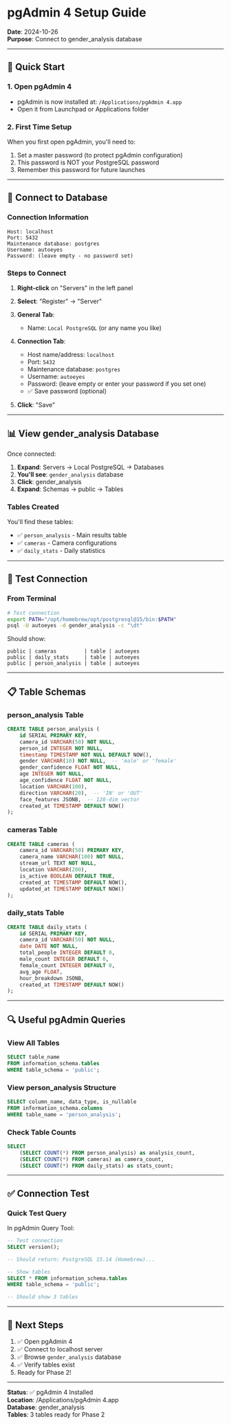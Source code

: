 # pgAdmin 4 Setup Guide

**Date**: 2024-10-26  
**Purpose**: Connect to gender_analysis database

---

## 🚀 Quick Start

### 1. Open pgAdmin 4
- pgAdmin is now installed at: `/Applications/pgAdmin 4.app`
- Open it from Launchpad or Applications folder

### 2. First Time Setup

When you first open pgAdmin, you'll need to:
1. Set a master password (to protect pgAdmin configuration)
2. This password is NOT your PostgreSQL password
3. Remember this password for future launches

---

## 🔌 Connect to Database

### Connection Information

```
Host: localhost
Port: 5432
Maintenance database: postgres
Username: autoeyes
Password: (leave empty - no password set)
```

### Steps to Connect

1. **Right-click** on "Servers" in the left panel
2. **Select**: "Register" → "Server"
3. **General Tab**:
   - Name: `Local PostgreSQL` (or any name you like)
   
4. **Connection Tab**:
   - Host name/address: `localhost`
   - Port: `5432`
   - Maintenance database: `postgres`
   - Username: `autoeyes`
   - Password: (leave empty or enter your password if you set one)
   - ✅ Save password (optional)

5. **Click**: "Save"

---

## 📊 View gender_analysis Database

Once connected:

1. **Expand**: Servers → Local PostgreSQL → Databases
2. **You'll see**: `gender_analysis` database
3. **Click**: gender_analysis
4. **Expand**: Schemas → public → Tables

### Tables Created

You'll find these tables:
- ✅ `person_analysis` - Main results table
- ✅ `cameras` - Camera configurations
- ✅ `daily_stats` - Daily statistics

---

## 🧪 Test Connection

### From Terminal

```bash
# Test connection
export PATH="/opt/homebrew/opt/postgresql@15/bin:$PATH"
psql -U autoeyes -d gender_analysis -c "\dt"
```

Should show:
```
public | cameras         | table | autoeyes
public | daily_stats     | table | autoeyes  
public | person_analysis | table | autoeyes
```

---

## 📋 Table Schemas

### person_analysis Table

```sql
CREATE TABLE person_analysis (
    id SERIAL PRIMARY KEY,
    camera_id VARCHAR(50) NOT NULL,
    person_id INTEGER NOT NULL,
    timestamp TIMESTAMP NOT NULL DEFAULT NOW(),
    gender VARCHAR(10) NOT NULL,  -- 'male' or 'female'
    gender_confidence FLOAT NOT NULL,
    age INTEGER NOT NULL,
    age_confidence FLOAT NOT NULL,
    location VARCHAR(100),
    direction VARCHAR(20),  -- 'IN' or 'OUT'
    face_features JSONB,  -- 128-dim vector
    created_at TIMESTAMP DEFAULT NOW()
);
```

### cameras Table

```sql
CREATE TABLE cameras (
    camera_id VARCHAR(50) PRIMARY KEY,
    camera_name VARCHAR(100) NOT NULL,
    stream_url TEXT NOT NULL,
    location VARCHAR(200),
    is_active BOOLEAN DEFAULT TRUE,
    created_at TIMESTAMP DEFAULT NOW(),
    updated_at TIMESTAMP DEFAULT NOW()
);
```

### daily_stats Table

```sql
CREATE TABLE daily_stats (
    id SERIAL PRIMARY KEY,
    camera_id VARCHAR(50) NOT NULL,
    date DATE NOT NULL,
    total_people INTEGER DEFAULT 0,
    male_count INTEGER DEFAULT 0,
    female_count INTEGER DEFAULT 0,
    avg_age FLOAT,
    hour_breakdown JSONB,
    created_at TIMESTAMP DEFAULT NOW()
);
```

---

## 🔍 Useful pgAdmin Queries

### View All Tables

```sql
SELECT table_name 
FROM information_schema.tables 
WHERE table_schema = 'public';
```

### View person_analysis Structure

```sql
SELECT column_name, data_type, is_nullable
FROM information_schema.columns
WHERE table_name = 'person_analysis';
```

### Check Table Counts

```sql
SELECT 
    (SELECT COUNT(*) FROM person_analysis) as analysis_count,
    (SELECT COUNT(*) FROM cameras) as camera_count,
    (SELECT COUNT(*) FROM daily_stats) as stats_count;
```

---

## ✅ Connection Test

### Quick Test Query

In pgAdmin Query Tool:

```sql
-- Test connection
SELECT version();

-- Should return: PostgreSQL 15.14 (Homebrew)...

-- Show tables
SELECT * FROM information_schema.tables 
WHERE table_schema = 'public';

-- Should show 3 tables
```

---

## 🎯 Next Steps

1. ✅ Open pgAdmin 4
2. ✅ Connect to localhost server
3. ✅ Browse `gender_analysis` database
4. ✅ Verify tables exist
5. Ready for Phase 2!

---

**Status**: ✅ pgAdmin 4 Installed  
**Location**: /Applications/pgAdmin 4.app  
**Database**: gender_analysis  
**Tables**: 3 tables ready for Phase 2


